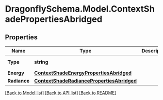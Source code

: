 
# DragonflySchema.Model.ContextShadePropertiesAbridged

## Properties

Name | Type | Description | Notes
------------ | ------------- | ------------- | -------------
**Type** | **string** |  | [optional] [readonly] [default to "ContextShadePropertiesAbridged"]
**Energy** | [**ContextShadeEnergyPropertiesAbridged**](ContextShadeEnergyPropertiesAbridged.md) |  | [optional] 
**Radiance** | [**ContextShadeRadiancePropertiesAbridged**](ContextShadeRadiancePropertiesAbridged.md) |  | [optional] 

[[Back to Model list]](../README.md#documentation-for-models)
[[Back to API list]](../README.md#documentation-for-api-endpoints)
[[Back to README]](../README.md)

